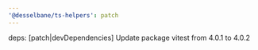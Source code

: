 ```yaml
---
'@desselbane/ts-helpers': patch
---
```


deps: [patch|devDependencies] Update package vitest from 4.0.1 to 4.0.2

